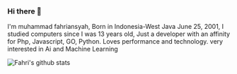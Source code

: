 ### Hi there 👋
I'm muhammad fahriansyah, Born in Indonesia-West Java June 25, 2001, I studied computers since I was 13 years old, Just a developer with an affinity for Php, Javascript, GO, Python. Loves performance and technology. very interested in Ai and Machine Learning

![Fahri's github stats](https://github-readme-stats.vercel.app/api?username=fachryansyah&show_icons=true&theme=synthwave)

<!-- ![Fahri's Coding stats](https://wakatime.com/share/@7d82f9d3-8407-442a-8019-175d436a3f0f/0ab23028-8fae-44f2-8117-780f30d2c673.svg) -->
<!--
**fachryansyah/fachryansyah** is a ✨ _special_ ✨ repository because its `README.md` (this file) appears on your GitHub profile.

Here are some ideas to get you started:

- 🔭 I’m currently working on ...
- 🌱 I’m currently learning ...
- 👯 I’m looking to collaborate on ...
- 🤔 I’m looking for help with ...
- 💬 Ask me about ...
- 📫 How to reach me: ...
- 😄 Pronouns: ...
- ⚡ Fun fact: ...
-->
